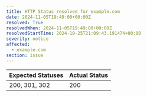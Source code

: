 ```yaml
---
title: HTTP Status resolved for example.com
date: 2024-11-05T19:49:00+00:00Z
resolved: True
resolvedWhen: 2024-11-05T19:49:00+00:00Z
resolvedStartTime: 2024-10-25T21:09:43.191474+00:00
severity: notice
affected:
  - example.com
section: issue
---
```


| Expected Statuses | Actual Status  |
|-------------------|----------------|
| 200, 301, 302 | 200 |
